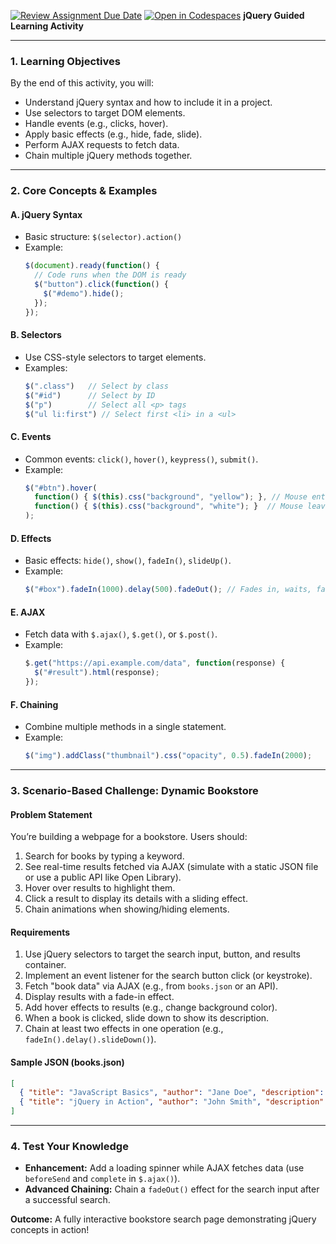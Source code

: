 [![Review Assignment Due Date](https://classroom.github.com/assets/deadline-readme-button-22041afd0340ce965d47ae6ef1cefeee28c7c493a6346c4f15d667ab976d596c.svg)](https://classroom.github.com/a/dg9CSX_J)
[![Open in Codespaces](https://classroom.github.com/assets/launch-codespace-2972f46106e565e64193e422d61a12cf1da4916b45550586e14ef0a7c637dd04.svg)](https://classroom.github.com/open-in-codespaces?assignment_repo_id=19935451)
**jQuery Guided Learning Activity**  

---

### **1. Learning Objectives**  
By the end of this activity, you will:  
- Understand jQuery syntax and how to include it in a project.  
- Use selectors to target DOM elements.  
- Handle events (e.g., clicks, hover).  
- Apply basic effects (e.g., hide, fade, slide).  
- Perform AJAX requests to fetch data.  
- Chain multiple jQuery methods together.  

---

### **2. Core Concepts & Examples**  

#### **A. jQuery Syntax**  
- Basic structure: `$(selector).action()`  
- Example:  
  ```javascript
  $(document).ready(function() {
    // Code runs when the DOM is ready
    $("button").click(function() {
      $("#demo").hide();
    });
  });
  ```

#### **B. Selectors**  
- Use CSS-style selectors to target elements.  
- Examples:  
  ```javascript
  $(".class")   // Select by class
  $("#id")      // Select by ID
  $("p")        // Select all <p> tags
  $("ul li:first") // Select first <li> in a <ul>
  ```

#### **C. Events**  
- Common events: `click()`, `hover()`, `keypress()`, `submit()`.  
- Example:  
  ```javascript
  $("#btn").hover(
    function() { $(this).css("background", "yellow"); }, // Mouse enter
    function() { $(this).css("background", "white"); }  // Mouse leave
  );
  ```

#### **D. Effects**  
- Basic effects: `hide()`, `show()`, `fadeIn()`, `slideUp()`.  
- Example:  
  ```javascript
  $("#box").fadeIn(1000).delay(500).fadeOut(); // Fades in, waits, fades out
  ```

#### **E. AJAX**  
- Fetch data with `$.ajax()`, `$.get()`, or `$.post()`.  
- Example:  
  ```javascript
  $.get("https://api.example.com/data", function(response) {
    $("#result").html(response);
  });
  ```

#### **F. Chaining**  
- Combine multiple methods in a single statement.  
- Example:  
  ```javascript
  $("img").addClass("thumbnail").css("opacity", 0.5).fadeIn(2000);
  ```

---

### **3. Scenario-Based Challenge: Dynamic Bookstore**  

#### **Problem Statement**  
You’re building a webpage for a bookstore. Users should:  
1. Search for books by typing a keyword.  
2. See real-time results fetched via AJAX (simulate with a static JSON file or use a public API like Open Library).  
3. Hover over results to highlight them.  
4. Click a result to display its details with a sliding effect.  
5. Chain animations when showing/hiding elements.  

#### **Requirements**  
1. Use jQuery selectors to target the search input, button, and results container.  
2. Implement an event listener for the search button click (or keystroke).  
3. Fetch "book data" via AJAX (e.g., from `books.json` or an API).  
4. Display results with a fade-in effect.  
5. Add hover effects to results (e.g., change background color).  
6. When a book is clicked, slide down to show its description.  
7. Chain at least two effects in one operation (e.g., `fadeIn().delay().slideDown()`).  

#### **Sample JSON (books.json)**  
```json
[
  { "title": "JavaScript Basics", "author": "Jane Doe", "description": "Learn JS fundamentals." },
  { "title": "jQuery in Action", "author": "John Smith", "description": "Master jQuery." }
]
```

---

### **4. Test Your Knowledge**  
- **Enhancement:** Add a loading spinner while AJAX fetches data (use `beforeSend` and `complete` in `$.ajax()`).  
- **Advanced Chaining:** Chain a `fadeOut()` effect for the search input after a successful search.  

**Outcome:** A fully interactive bookstore search page demonstrating jQuery concepts in action!
